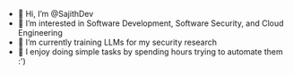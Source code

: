 - 👋 Hi, I’m @SajithDev
- 👀 I’m interested in Software Development, Software Security, and Cloud Engineering
- 🌱 I’m currently training LLMs for my security research
- 📜 I enjoy doing simple tasks by spending hours trying to automate them :')

<!---
SajithDev/SajithDev is a ✨ special ✨ repository because its `README.md` (this file) appears on your GitHub profile.
You can click the Preview link to take a look at your changes.
--->
